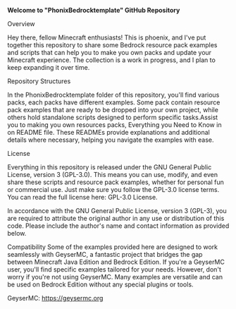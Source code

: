 **Welcome to "PhonixBedrocktemplate" GitHub Repository**

Overview

Hey there, fellow Minecraft enthusiasts! This is phoenix, and I've put together this repository to share some Bedrock resource pack examples and scripts that can help you to make you own packs and update your Minecraft experience. The collection is a work in progress, and I plan to keep expanding it over time.

Repository Structures

In the PhonixBedrocktemplate folder of this repository, you'll find various packs, each packs have different examples. Some pack contain resource pack examples that are ready to be dropped into your own project, while others hold standalone scripts designed to perform specific tasks.Assist you to making you own resources packs, Everything you Need to Know in on README file. These READMEs provide explanations and additional details where necessary, helping you navigate the examples with ease.

License

Everything in this repository is released under the GNU General Public License, version 3 (GPL-3.0). This means you can use, modify, and even share these scripts and resource pack examples, whether for personal fun or commercial use. Just make sure you follow the GPL-3.0 license terms. You can read the full license here: GPL-3.0 License.


In accordance with the GNU General Public License, version 3 (GPL-3), you are required to attribute the original author in any use or distribution of this code. Please include the author's name and contact information as provided below.


Compatibility
Some of the examples provided here are designed to work seamlessly with GeyserMC, a fantastic project that bridges the gap between Minecraft Java Edition and Bedrock Edition. If you're a GeyserMC user, you'll find specific examples tailored for your needs. However, don't worry if you're not using GeyserMC. Many examples are versatile and can be used on Bedrock Edition without any special plugins or tools.


GeyserMC: https://geysermc.org
